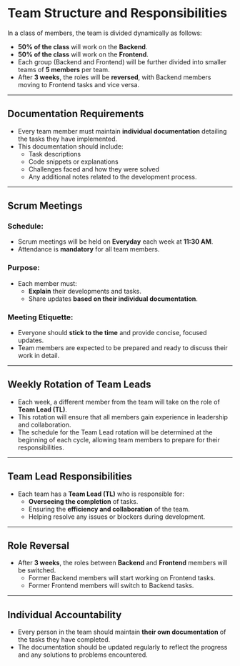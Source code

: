 # Team Structure and Responsibilities

In a class of members, the team is divided dynamically as follows:

- **50% of the class** will work on the **Backend**.
- **50% of the class** will work on the **Frontend**.
- Each group (Backend and Frontend) will be further divided into smaller teams of **5 members** per team.
- After **3 weeks**, the roles will be **reversed**, with Backend members moving to Frontend tasks and vice versa.

---

## Documentation Requirements

- Every team member must maintain **individual documentation** detailing the tasks they have implemented.
- This documentation should include:
  - Task descriptions
  - Code snippets or explanations
  - Challenges faced and how they were solved
  - Any additional notes related to the development process.

---

## Scrum Meetings

### Schedule:
- Scrum meetings will be held on **Everyday** each week at **11:30 AM**.
- Attendance is **mandatory** for all team members.

### Purpose:
- Each member must:
  - **Explain** their developments and tasks.
  - Share updates **based on their individual documentation**.

### Meeting Etiquette:
- Everyone should **stick to the time** and provide concise, focused updates.
- Team members are expected to be prepared and ready to discuss their work in detail.

---
## Weekly Rotation of Team Leads

- Each week, a different member from the team will take on the role of **Team Lead (TL)**.
- This rotation will ensure that all members gain experience in leadership and collaboration.
- The schedule for the Team Lead rotation will be determined at the beginning of each cycle, allowing team members to prepare for their responsibilities.
---
## Team Lead Responsibilities

- Each team has a **Team Lead (TL)** who is responsible for:
  - **Overseeing the completion** of tasks.
  - Ensuring the **efficiency and collaboration** of the team.
  - Helping resolve any issues or blockers during development.

---

## Role Reversal

- After **3 weeks**, the roles between **Backend** and **Frontend** members will be switched.
  - Former Backend members will start working on Frontend tasks.
  - Former Frontend members will switch to Backend tasks.

---

## Individual Accountability

- Every person in the team should maintain **their own documentation** of the tasks they have completed.
- The documentation should be updated regularly to reflect the progress and any solutions to problems encountered.
